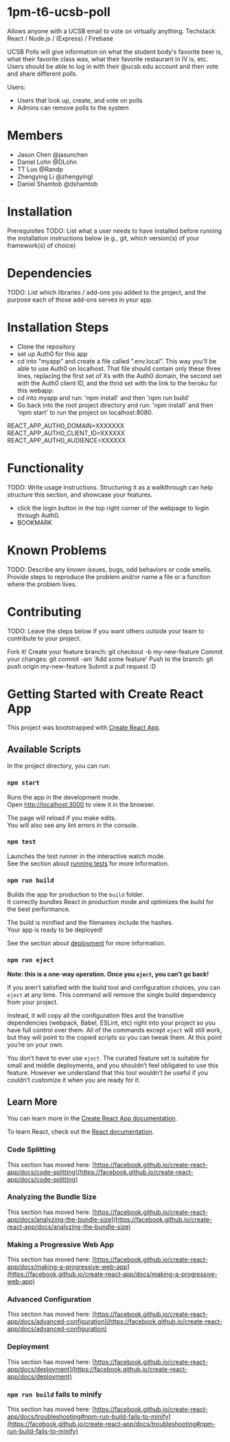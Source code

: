 # 1pm-t6-ucsb-poll
Allows anyone with a UCSB email to vote on virtually anything. 
Techstack: React / Node.js / (Express) / Firebase


UCSB Polls will give information on what the student body's favorite beer is, what their favorite class was, what their favorite restaurant in IV is, etc. Users should be able to log in with their @ucsb.edu account and then vote and share different polls. 

Users:
- Users that look up, create, and vote on polls
- Admins can remove polls to the system

# Members
- Jasun Chen @jasunchen
- Daniel Lohn @DLohn
- TT Luo @Randp
- Zhengying Li @zhengyingl
- Daniel Shamtob @dshamtob


# Installation
Prerequisites
TODO: List what a user needs to have installed before running the installation instructions below (e.g., git, which version(s) of your framework(s) of choice)

# Dependencies
TODO: List which libraries / add-ons you added to the project, and the purpose each of those add-ons serves in your app.

# Installation Steps
- Clone the repository
- set up Auth0 for this app
- cd into "myapp" and create a file called “.env.local”. This way you’ll be able to use Auth0 on localhost. That file should contain only these three lines, replacing the first set of Xs with the Auth0 domain, the second set with the Auth0 client ID, and the thrid set with the link to the heroku for this webapp:
- cd into myapp and run: 'npm install' and then 'npm run build'
- Go back into the root project directory and run: 'npm install' and then 'npm start' to run the project on localhost:8080. 

REACT_APP_AUTH0_DOMAIN=XXXXXXX \
REACT_APP_AUTH0_CLIENT_ID=XXXXXX \
REACT_APP_AUTH0_AUDIENCE=XXXXXX 


# Functionality
TODO: Write usage instructions. Structuring it as a walkthrough can help structure this section, and showcase your features.

- click the login button in the top right corner of the webpage to login through Auth0.
- BOOKMARK

# Known Problems
TODO: Describe any known issues, bugs, odd behaviors or code smells. Provide steps to reproduce the problem and/or name a file or a function where the problem lives.

# Contributing
TODO: Leave the steps below if you want others outside your team to contribute to your project.

Fork it!
Create your feature branch: git checkout -b my-new-feature
Commit your changes: git commit -am 'Add some feature'
Push to the branch: git push origin my-new-feature
Submit a pull request :D

# Getting Started with Create React App

This project was bootstrapped with [Create React App](https://github.com/facebook/create-react-app).

## Available Scripts

In the project directory, you can run:

### `npm start`

Runs the app in the development mode.\
Open [http://localhost:3000](http://localhost:3000) to view it in the browser.

The page will reload if you make edits.\
You will also see any lint errors in the console.

### `npm test`

Launches the test runner in the interactive watch mode.\
See the section about [running tests](https://facebook.github.io/create-react-app/docs/running-tests) for more information.

### `npm run build`

Builds the app for production to the `build` folder.\
It correctly bundles React in production mode and optimizes the build for the best performance.

The build is minified and the filenames include the hashes.\
Your app is ready to be deployed!

See the section about [deployment](https://facebook.github.io/create-react-app/docs/deployment) for more information.

### `npm run eject`

**Note: this is a one-way operation. Once you `eject`, you can’t go back!**

If you aren’t satisfied with the build tool and configuration choices, you can `eject` at any time. This command will remove the single build dependency from your project.

Instead, it will copy all the configuration files and the transitive dependencies (webpack, Babel, ESLint, etc) right into your project so you have full control over them. All of the commands except `eject` will still work, but they will point to the copied scripts so you can tweak them. At this point you’re on your own.

You don’t have to ever use `eject`. The curated feature set is suitable for small and middle deployments, and you shouldn’t feel obligated to use this feature. However we understand that this tool wouldn’t be useful if you couldn’t customize it when you are ready for it.

## Learn More

You can learn more in the [Create React App documentation](https://facebook.github.io/create-react-app/docs/getting-started).

To learn React, check out the [React documentation](https://reactjs.org/).

### Code Splitting

This section has moved here: [https://facebook.github.io/create-react-app/docs/code-splitting](https://facebook.github.io/create-react-app/docs/code-splitting)

### Analyzing the Bundle Size

This section has moved here: [https://facebook.github.io/create-react-app/docs/analyzing-the-bundle-size](https://facebook.github.io/create-react-app/docs/analyzing-the-bundle-size)

### Making a Progressive Web App

This section has moved here: [https://facebook.github.io/create-react-app/docs/making-a-progressive-web-app](https://facebook.github.io/create-react-app/docs/making-a-progressive-web-app)

### Advanced Configuration

This section has moved here: [https://facebook.github.io/create-react-app/docs/advanced-configuration](https://facebook.github.io/create-react-app/docs/advanced-configuration)

### Deployment

This section has moved here: [https://facebook.github.io/create-react-app/docs/deployment](https://facebook.github.io/create-react-app/docs/deployment)

### `npm run build` fails to minify

This section has moved here: [https://facebook.github.io/create-react-app/docs/troubleshooting#npm-run-build-fails-to-minify](https://facebook.github.io/create-react-app/docs/troubleshooting#npm-run-build-fails-to-minify)



